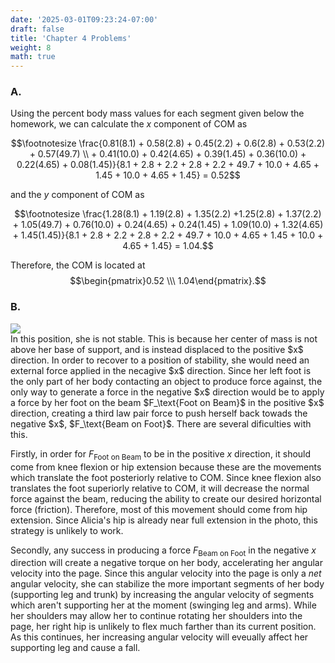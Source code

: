```yaml
---
date: '2025-03-01T09:23:24-07:00'
draft: false
title: 'Chapter 4 Problems'
weight: 8
math: true
---
```


### A.
Using the percent body mass values for each segment given below the homework, we can calculate the $x$ component of COM as

$$\footnotesize \frac{0.81(8.1) + 0.58(2.8) + 0.45(2.2) + 0.6(2.8) + 0.53(2.2) + 0.57(49.7) \\ + 0.41(10.0) + 0.42(4.65) + 0.39(1.45) + 0.36(10.0) + 0.22(4.65) + 0.08(1.45)}{8.1 + 2.8 + 2.2 + 2.8 + 2.2 + 49.7 + 10.0 + 4.65 + 1.45 + 10.0 + 4.65 + 1.45} = 0.52$$

and the $y$ component of COM as

$$\footnotesize \frac{1.28(8.1) + 1.19(2.8) + 1.35(2.2) +1.25(2.8) + 1.37(2.2) + 1.05(49.7) + 0.76(10.0) + 0.24(4.65) + 0.24(1.45) + 1.09(10.0) + 1.32(4.65) + 1.45(1.45)}{8.1 + 2.8 + 2.2 + 2.8 + 2.2 + 49.7 + 10.0 + 4.65 + 1.45 + 10.0 + 4.65 + 1.45} = 1.04.$$

Therefore, the COM is located at
$$\begin{pmatrix}0.52 \\\ 1.04\end{pmatrix}.$$

### B.

<div class="rounded-lg float-left max-w-s mr-4">
    <img src="/images/c4probs1b.png" alt=" ">
</div>
In this position, she is not stable. This is because her center of mass is not above her base of support, and is instead displaced to the positive $x$ direction. In order to recover to a position of stability, she would need an external force applied in the necagive $x$ direction. Since her left foot is the only part of her body contacting an object to produce force against, the only way to generate a force in the negative $x$ direction would be to apply a force by her foot on the beam $F_\text{Foot on Beam}$ in the positive $x$ direction, creating a third law pair force to push herself back towads the negative $x$, $F_\text{Beam on Foot}$. There are several dificulties with this.

Firstly, in order for $F_\text{Foot on Beam}$ to be in the positive $x$ direction, it should come from knee flexion or hip extension because these are the movements which translate the foot posteriorly relative to COM. Since knee flexion also translates the foot superiorly relative to COM, it will decrease the normal force against the beam, reducing the ability to create our desired horizontal force (friction). Therefore, most of this movement should come from hip extension. Since Alicia's hip is already near full extension in the photo, this strategy is unlikely to work.

Secondly, any success in producing a force $F_\text{Beam on Foot}$ in the negative $x$ direction will create a negative torque on her body, accelerating her angular velocity into the page. Since this angular velocity into the page is only a *net* angular velocity, she can stabilize the more important segments of her body (supporting leg and trunk) by increasing the angular velocity of segments which aren't supporting her at the moment (swinging leg and arms). While her shoulders may allow her to continue rotating her shoulders into the page, her right hip is unlikely to flex much farther than its current position. As this continues, her increasing angular velocity will eveually affect her supporting leg and cause a fall.
<div class="clear-both"></div>

